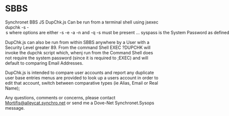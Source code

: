 # SBBS
Synchronet BBS JS
DupChk.js
Can be run from a terminal shell using jsexec dupchk -s <syspass> -<option>s where options are either -s <syspass> -e -a -n and -q
    -s <syspass> must be present ... syspass is the System Password as defined in SCFG -> SYSTEM -> PASSWORD
    -e starts by comparing Email Addresses
    -a starts by comparing Aliases
    -n starts by comparing Real Names
    -q turns off logging to /sbbs/data/logs (default is on)
  
DupChk.js can also be run from within SBBS anywhere by a User with a Security Level greater 89.
    From the command Shell EXEC ?DUPCHK  will invoke the dupchk script which, whenj run
    from the Command Shell does not require the system password (since it is required to ;EXEC)
    and will default to comparing Email Addresses.
    
DupChk.js is intended to compare user accounts and report any duplicate user base entries
menus are provided to look up a users account in order to edit that account, switch between 
comparative types (ie Alias, Email or Real Name);

Any questions, comments or concerns, please contact Mortifis@alleycat.synchro.net or
send me a Dove-Net Synchronet.Sysops message.



